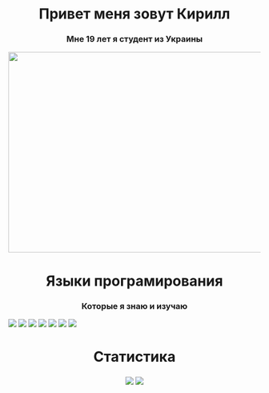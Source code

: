 <h1 align="center">Привет меня зовут <a>Кирилл</a> 
<h3 align="center">Мне 19 лет я студент из Украины</h3>

<p align="center">
    <img src="https://i.pinimg.com/originals/71/73/bd/7173bd8ff29f2f3547551570999b4685.gif" 
         width="1280" 
         height="400" 
         style=border-radius: 40px;
         alt="Decorative GIF" />
</p>

<h1 align="center">Языки програмирования
<h3 align="center">Которые я знаю и изучаю</h3>

<img src="https://img.shields.io/badge/c%23-%23239120.svg?style=for-the-badge&logo=csharp&logoColor=white"/> 
<img src="https://img.shields.io/badge/c++-%2300599C.svg?style=for-the-badge&logo=c%2B%2B&logoColor=white"/> 
<img src="https://img.shields.io/badge/python-3670A0?style=for-the-badge&logo=python&logoColor=ffdd54"/>

<img src="https://img.shields.io/badge/html5-%23E34F26.svg?style=for-the-badge&logo=html5&logoColor=white"/> 
<img src="https://img.shields.io/badge/css3-%231572B6.svg?style=for-the-badge&logo=css3&logoColor=white"/> 
<img src="https://img.shields.io/badge/javascript-%23323330.svg?style=for-the-badge&logo=javascript&logoColor=%23F7DF1E"/> 
<img src="https://img.shields.io/badge/markdown-%23000000.svg?style=for-the-badge&logo=markdown&logoColor=white"/> 
</p>

<h1 align="center">Статистика
<h3></h3>

<p align="center">
  <img src="https://github-readme-stats.vercel.app/api?username=WizzyWodich&show_icons=true&theme=dracula"/>
  <img src="https://github-readme-stats.vercel.app/api/top-langs/?username=WizzyWodich&layout=compact&theme=dracula" />
</p>
